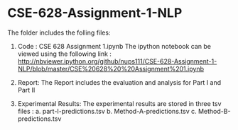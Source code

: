 # CSE-628-Assignment-1-NLP

The folder includes the folling files:
1. Code : 
CSE 628  Assignment 1.ipynb 
The ipython notebook can be viewed using the following link : 
http://nbviewer.ipython.org/github/nups111/CSE-628-Assignment-1-NLP/blob/master/CSE%20628%20%20Assignment%201.ipynb

2. Report:
  The Report includes the evaluation and analysis for Part I and Part II
  
3. Experimental Results: 
The experimental results are stored in three tsv files :
a. part-I-predictions.tsv
b. Method-A-predictions.tsv
c. Method-B-predictions.tsv
